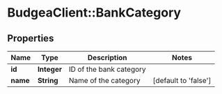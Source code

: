 # BudgeaClient::BankCategory

## Properties
Name | Type | Description | Notes
------------ | ------------- | ------------- | -------------
**id** | **Integer** | ID of the bank category | 
**name** | **String** | Name of the category | [default to &#39;false&#39;]


